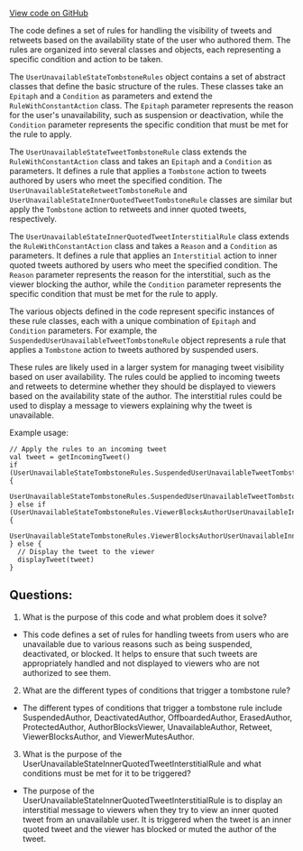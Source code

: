 [View code on GitHub](https://github.com/misbahsy/the-algorithm/visibilitylib/src/main/scala/com/twitter/visibility/rules/UserUnavailableStateTombstoneRules.scala)

The code defines a set of rules for handling the visibility of tweets and retweets based on the availability state of the user who authored them. The rules are organized into several classes and objects, each representing a specific condition and action to be taken. 

The `UserUnavailableStateTombstoneRules` object contains a set of abstract classes that define the basic structure of the rules. These classes take an `Epitaph` and a `Condition` as parameters and extend the `RuleWithConstantAction` class. The `Epitaph` parameter represents the reason for the user's unavailability, such as suspension or deactivation, while the `Condition` parameter represents the specific condition that must be met for the rule to apply. 

The `UserUnavailableStateTweetTombstoneRule` class extends the `RuleWithConstantAction` class and takes an `Epitaph` and a `Condition` as parameters. It defines a rule that applies a `Tombstone` action to tweets authored by users who meet the specified condition. The `UserUnavailableStateRetweetTombstoneRule` and `UserUnavailableStateInnerQuotedTweetTombstoneRule` classes are similar but apply the `Tombstone` action to retweets and inner quoted tweets, respectively. 

The `UserUnavailableStateInnerQuotedTweetInterstitialRule` class extends the `RuleWithConstantAction` class and takes a `Reason` and a `Condition` as parameters. It defines a rule that applies an `Interstitial` action to inner quoted tweets authored by users who meet the specified condition. The `Reason` parameter represents the reason for the interstitial, such as the viewer blocking the author, while the `Condition` parameter represents the specific condition that must be met for the rule to apply. 

The various objects defined in the code represent specific instances of these rule classes, each with a unique combination of `Epitaph` and `Condition` parameters. For example, the `SuspendedUserUnavailableTweetTombstoneRule` object represents a rule that applies a `Tombstone` action to tweets authored by suspended users. 

These rules are likely used in a larger system for managing tweet visibility based on user availability. The rules could be applied to incoming tweets and retweets to determine whether they should be displayed to viewers based on the availability state of the author. The interstitial rules could be used to display a message to viewers explaining why the tweet is unavailable. 

Example usage:
```
// Apply the rules to an incoming tweet
val tweet = getIncomingTweet()
if (UserUnavailableStateTombstoneRules.SuspendedUserUnavailableTweetTombstoneRule.condition.matches(tweet)) {
  UserUnavailableStateTombstoneRules.SuspendedUserUnavailableTweetTombstoneRule.action.apply(tweet)
} else if (UserUnavailableStateTombstoneRules.ViewerBlocksAuthorUserUnavailableInnerQuotedTweetInterstitialRule.condition.matches(tweet)) {
  UserUnavailableStateTombstoneRules.ViewerBlocksAuthorUserUnavailableInnerQuotedTweetInterstitialRule.action.apply(tweet)
} else {
  // Display the tweet to the viewer
  displayTweet(tweet)
}
```
## Questions: 
 1. What is the purpose of this code and what problem does it solve?
- This code defines a set of rules for handling tweets from users who are unavailable due to various reasons such as being suspended, deactivated, or blocked. It helps to ensure that such tweets are appropriately handled and not displayed to viewers who are not authorized to see them.

2. What are the different types of conditions that trigger a tombstone rule?
- The different types of conditions that trigger a tombstone rule include SuspendedAuthor, DeactivatedAuthor, OffboardedAuthor, ErasedAuthor, ProtectedAuthor, AuthorBlocksViewer, UnavailableAuthor, Retweet, ViewerBlocksAuthor, and ViewerMutesAuthor.

3. What is the purpose of the UserUnavailableStateInnerQuotedTweetInterstitialRule and what conditions must be met for it to be triggered?
- The purpose of the UserUnavailableStateInnerQuotedTweetInterstitialRule is to display an interstitial message to viewers when they try to view an inner quoted tweet from an unavailable user. It is triggered when the tweet is an inner quoted tweet and the viewer has blocked or muted the author of the tweet.